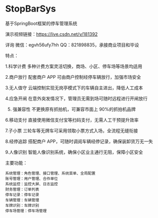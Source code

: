 # StopBarSys
基于SpringBoot框架的停车管理系统

演示视频链接：https://live.csdn.net/v/181392

详询 微信：egvh56ufy7hh QQ：821898835，承接商业项目和毕设

特点：

1.科学计费 多种计费方案灵活切换，商场、小区、停车场等场景均适用

2.商户放行 配套商户 APP 可由商户控制经停车辆放行，加强市场安全

3.无人值守 云端控制实现无岗亭模式下的车辆自主进出，降低人工成本

4.应急开闸 在意外突发情况下，管理员无需到场可随时远程进行开闸放行

5. 强兼容性 不更换原有抓拍机，可兼容市面上 90%的抓拍机品牌

6.移动支付 直接使用微信支付宝等扫码支付，无需人工干预提升效率

7.子小票 三轮车等无牌车可采用领取小票方式入场，全流程无缝衔接

8.经停追踪 搭配商户 APP，可随时调阅车辆经停记录，确保装卸货万无一失

9.人像识别 智能人像识别系统，确保小区业主通行无阻，保障小区安全

主要功能：

    系统管理：角色管理、接口管理、系统菜单、全局配置
    账号管理：用户管理、合作单位
    系统监控：监控大屏、日志监控
    财务管理：订单列表
    停车记录：停车记录
    车辆管理：车辆管理
    车牌识别：车牌识别
    停车场管理：停车场管理
  
